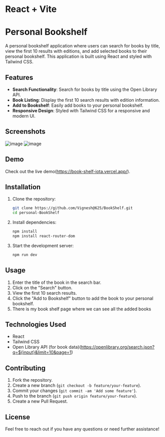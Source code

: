 # React + Vite

# Personal Bookshelf

A personal bookshelf application where users can search for books by title, view the first 10 results with editions, and add selected books to their personal bookshelf. This application is built using React and styled with Tailwind CSS.

## Features

- **Search Functionality**: Search for books by title using the Open Library API.
- **Book Listing**: Display the first 10 search results with edition information.
- **Add to Bookshelf**: Easily add books to your personal bookshelf.
- **Responsive Design**: Styled with Tailwind CSS for a responsive and modern UI.

## Screenshots

![image](https://github.com/Vigneshreddy625/BookShelf/assets/113472156/6d04de8f-5808-44a5-8dc0-1caa8b736f29)
![image](https://github.com/Vigneshreddy625/BookShelf/assets/113472156/43b814bb-fbfc-4bf8-8056-c77e23602020)



## Demo

Check out the live demo(https://book-shelf-iota.vercel.app/).

## Installation

1. Clone the repository:
    ```sh
    git clone https://github.com/Vignesh@625/BookShelf.git
    cd personal-BookShelf
    ```

2. Install dependencies:
    ```sh
    npm install
    npm install react-router-dom
    ```

3. Start the development server:
    ```sh
    npm run dev
    ```


## Usage

1. Enter the title of the book in the search bar.
2. Click on the "Search" button.
3. View the first 10 search results.
4. Click the "Add to Bookshelf" button to add the book to your personal bookshelf.
5. There is my book shelf page where we can see all the added books

## Technologies Used

- React
- Tailwind CSS
- Open Library API (for book data)(https://openlibrary.org/search.json?q=${input}&limit=10&page=1)


## Contributing

1. Fork the repository.
2. Create a new branch (`git checkout -b feature/your-feature`).
3. Commit your changes (`git commit -am 'Add some feature'`).
4. Push to the branch (`git push origin feature/your-feature`).
5. Create a new Pull Request.

## License

Feel free to reach out if you have any questions or need further assistance!



